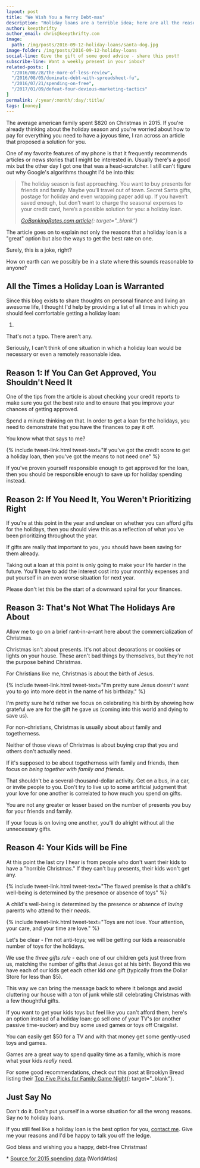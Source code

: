 ```yaml
---
layout: post
title: "We Wish You a Merry Debt-mas"
description: "Holiday loans are a terrible idea; here are all the reasons why"
author: keepthrifty
author_email: chris@keepthrifty.com
image:
  path: /img/posts/2016-09-12-holiday-loans/santa-dog.jpg
image-folder: /img/posts/2016-09-12-holiday-loans
social-line: Give the gift of some good advice - share this post!
subscribe-line: Want a weekly present in your inbox?
related-posts: [
  "/2016/08/28/the-more-of-less-review",
  "/2016/08/05/dominate-debt-with-spreadsheet-fu",
  "/2016/07/21/spending-on-free",
  "/2017/01/09/defeat-four-devious-marketing-tactics"
]
permalink: /:year/:month/:day/:title/
tags: [money]
---
```


The average american family spent $820 on Christmas in 2015. If you're already thinking about the holiday season and you're worried about how to pay for everything you need to have a joyous time, I ran across an article that proposed a solution for you.

One of my favorite features of my phone is that it frequently recommends articles or news stories that I might be interested in. Usually there's a good mix but the other day I got one that was a head-scratcher. I still can't figure out why Google's algorithms thought I'd be into this:

> The holiday season is fast approaching. You want to buy presents for friends and family. Maybe you’ll travel out of town. Secret Santa gifts, postage for holiday and even wrapping paper add up. If you haven’t saved enough, but don’t want to charge the seasonal expenses to your credit card, here’s a possible solution for you: a holiday loan.
>
> <cite>[GoBankingRates.com article](https://www.gobankingrates.com/personal-finance/tips-holiday-loan/){: target="_blank"}</cite>

The article goes on to explain not only the reasons that a holiday loan is a "great" option but also the ways to get the best rate on one.

Surely, this is a joke, right?

How on earth can we possibly be in a state where this sounds reasonable to anyone?

## All the Times a Holiday Loan is Warranted #

Since this blog exists to share thoughts on personal finance and living an awesome life, I thought I'd help by providing a list of all times in which you should feel comfortable getting a holiday loan:

1.

That's not a typo. There aren't any.

Seriously, I can't think of one situation in which a holiday loan would be necessary or even a remotely reasonable idea.

## Reason 1: If You Can Get Approved, You Shouldn't Need It #

One of the tips from the article is about checking your credit reports to make sure you get the best rate and to ensure that you improve your chances of getting approved.

Spend a minute thinking on that. In order to get a loan for the holidays, you need to demonstrate that you have the finances to pay it off.

You know what that says to me?

{% include tweet-link.html tweet-text="If you've got the credit score to get a holiday loan, then you've got the means to not need one" %}

If you've proven yourself responsible enough to get approved for the loan, then you should be responsible enough to save up for holiday spending instead.

## Reason 2: If You Need It, You Weren't Prioritizing Right #

If you're at this point in the year and unclear on whether you can afford gifts for the holidays, then you should view this as a reflection of what you've been prioritizing throughout the year.

If gifts are really that important to you, you should have been saving for them already.

Taking out a loan at this point is only going to make your life harder in the future. You'll have to add the interest cost into your monthly expenses and put yourself in an even worse situation for next year.

Please don't let this be the start of a downward spiral for your finances.

## Reason 3: That's Not What The Holidays Are About #

Allow me to go on a brief rant-in-a-rant here about the commercialization of Christmas.

Christmas isn't about presents. It's not about decorations or cookies or lights on your house. These aren't bad things by themselves, but they're not the purpose behind Christmas.

For Christians like me, Christmas is about the birth of Jesus.

{% include tweet-link.html tweet-text="I'm pretty sure Jesus doesn't want you to go into more debt in the name of his birthday." %}

I'm pretty sure he'd rather we focus on celebrating his birth by showing how grateful we are for the gift he gave us (coming into this world and dying to save us).

For non-christians, Christmas is usually about about family and togetherness.

Neither of those views of Christmas is about buying crap that you and others don't actually need.

If it's supposed to be about togetherness with family and friends, then focus on _being together with family and friends_.

That shouldn't be a several-thousand-dollar activity. Get on a bus, in a car, or invite people to you. Don't try to live up to some artificial judgment that your love for one another is correlated to how much you spend on gifts.

You are not any greater or lesser based on the number of presents you buy for your friends and family.

If your focus is on loving one another, you'll do alright without all the unnecessary gifts.

## Reason 4: Your Kids will be Fine #

At this point the last cry I hear is from people who don't want their kids to have a "horrible Christmas." If they can't buy presents, their kids won't get any.

{% include tweet-link.html tweet-text="The flawed premise is that a child's well-being is determined by the presence or absence of toys" %}

A child's well-being is determined by the presence or absence of _loving_ parents who attend to their _needs_.

{% include tweet-link.html tweet-text="Toys are not love. Your attention, your care, and your time are love." %}

Let's be clear - I'm not anti-toys; we will be getting our kids a reasonable number of toys for the holidays.

We use the _three gifts rule_ - each one of our children gets just three from us, matching the number of gifts that Jesus got at his birth. Beyond this we have each of our kids get each other kid _one_ gift (typically from the Dollar Store for less than $5).

This way we can bring the message back to where it belongs and avoid cluttering our house with a ton of junk while still celebrating Christmas with a few thoughtful gifts.

If you want to get your kids toys but feel like you can't afford them, here's an option instead of a holiday loan: go sell one of your TV's (or another passive time-sucker) and buy some used games or toys off Craigslist.

You can easily get $50 for a TV and with that money get some gently-used toys and games.

Games are a great way to spend quality time as a family, which is more what your kids _really_ need.

For some good recommendations, check out this post at Brooklyn Bread listing their [Top Five Picks for Family Game Night](http://www.bklynbread.com/top-five-picks-family-game-night/){: target="_blank"}.

## Just Say No #

Don't do it. Don't put yourself in a worse situation for all the wrong reasons. Say no to holiday loans.

If you still feel like a holiday loan is the best option for you, [contact me]({{site.url}}/work-with-me/#contact). Give me your reasons and I'd be happy to talk you off the ledge.

God bless and wishing you a happy, debt-free Christmas!

<div class="side-note">
  <p>* <a href="http://www.worldatlas.com/articles/how-much-will-the-average-american-spend-on-christmas.html" target="_blank">Source for 2015 spending data</a> (WorldAtlas)</p>
</div>
